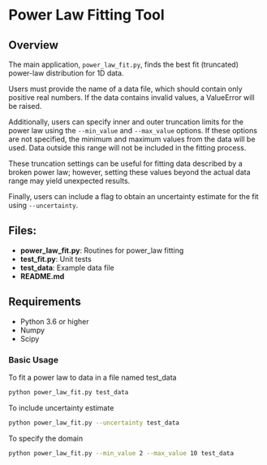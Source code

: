 # Power Law Fitting Tool

## Overview

The main application, `power_law_fit.py`, finds the best fit (truncated) 
power-law distribution for 1D data.

Users must provide the name of a data file, which should contain only
positive real numbers. If the data contains invalid values,
a ValueError will be raised.

Additionally, users can specify inner and outer truncation limits 
for the power law using the `--min_value` and `--max_value` options. 
If these options are not specified, the minimum and maximum values 
from the data will be used. Data outside this range will not be included 
in the fitting process.

These truncation settings can be useful for fitting data
described by a broken power law; however, setting these values beyond 
the actual data range may yield unexpected results.

Finally, users can include a flag to obtain an uncertainty
estimate for the fit using `--uncertainty`.

## Files:
- **power_law_fit.py**: Routines for power_law fitting
- **test_fit.py**: Unit tests 
- **test_data**: Example data file
- **README.md**

## Requirements
- Python 3.6 or higher
- Numpy 
- Scipy

### Basic Usage
To fit a power law to data in a file named test_data  

```bash 
python power_law_fit.py test_data
```

To include uncertainty estimate 

```bash 
python power_law_fit.py --uncertainty test_data
```

To specify the domain

```bash 
python power_law_fit.py --min_value 2 --max_value 10 test_data
```

